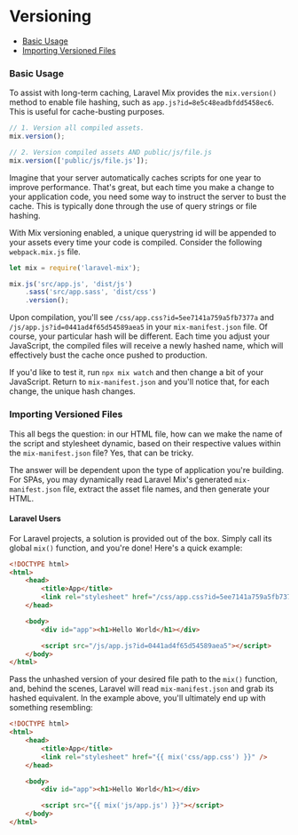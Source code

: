 # Versioning

-   [Basic Usage](#basic-usage.md)
-   [Importing Versioned Files](#importing-versioned-files.md)

### Basic Usage

To assist with long-term caching, Laravel Mix provides the `mix.version()` method to enable file hashing, such as `app.js?id=8e5c48eadbfdd5458ec6`. This is useful for cache-busting purposes.

```js
// 1. Version all compiled assets.
mix.version();

// 2. Version compiled assets AND public/js/file.js
mix.version(['public/js/file.js']);
```

Imagine that your server automatically caches scripts for one year to improve performance. That's great, but each time you make a change to your application code, you need some way to instruct the server to bust the cache. This is typically done through the use of query strings or file hashing.

With Mix versioning enabled, a unique querystring id will be appended to your assets every time your code is compiled. Consider the following `webpack.mix.js` file.

```js
let mix = require('laravel-mix');

mix.js('src/app.js', 'dist/js')
    .sass('src/app.sass', 'dist/css')
    .version();
```

Upon compilation, you'll see `/css/app.css?id=5ee7141a759a5fb7377a` and `/js/app.js?id=0441ad4f65d54589aea5` in your `mix-manifest.json` file. Of course, your particular hash will be different. Each time you adjust your JavaScript, the compiled files will receive a newly hashed name, which will effectively bust the cache once pushed to production.

If you'd like to test it, run `npx mix watch` and then change a bit of your JavaScript. Return to `mix-manifest.json` and you'll notice that, for each change, the unique hash changes.

### Importing Versioned Files

This all begs the question: in our HTML file, how can we make the name of the script and stylesheet dynamic, based on their respective values within the `mix-manifest.json` file? Yes, that can be tricky.

The answer will be dependent upon the type of application you're building. For SPAs, you may dynamically read Laravel Mix's generated `mix-manifest.json` file, extract the asset file names, and then generate your HTML.

#### Laravel Users

For Laravel projects, a solution is provided out of the box. Simply call its global `mix()` function, and you're done! Here's a quick example:

```html
<!DOCTYPE html>
<html>
    <head>
        <title>App</title>
        <link rel="stylesheet" href="/css/app.css?id=5ee7141a759a5fb7377a" />
    </head>

    <body>
        <div id="app"><h1>Hello World</h1></div>

        <script src="/js/app.js?id=0441ad4f65d54589aea5"></script>
    </body>
</html>
```

Pass the unhashed version of your desired file path to the `mix()` function, and, behind the scenes, Laravel will read `mix-manifest.json` and grab its hashed equivalent. In the example above,
you'll ultimately end up with something resembling:

```html
<!DOCTYPE html>
<html>
    <head>
        <title>App</title>
        <link rel="stylesheet" href="{{ mix('css/app.css') }}" />
    </head>

    <body>
        <div id="app"><h1>Hello World</h1></div>

        <script src="{{ mix('js/app.js') }}"></script>
    </body>
</html>
```
